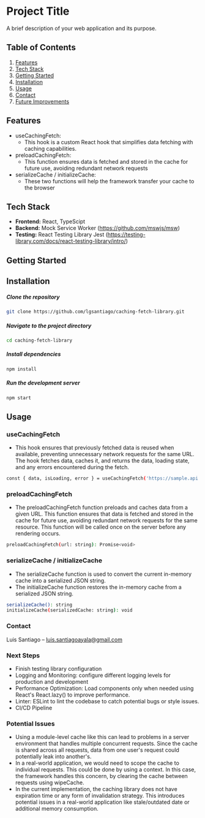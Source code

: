 # Project Title

A brief description of your web application and its purpose.

## Table of Contents

1. [Features](#features)
2. [Tech Stack](#tech-stack)
3. [Getting Started](#getting-started)
4. [Installation](#installation)
5. [Usage](#usage)
6. [Contact](#contact)
7. [Future Improvements](#contact)

## Features

- useCachingFetch:
  - This hook is a custom React hook that simplifies data fetching with caching capabilities.
- preloadCachingFetch:
  - This function ensures data is fetched and stored in the cache for future use, avoiding redundant network requests
- serializeCache / initializeCache:
  - These two functions will help the framework transfer your cache to the browser

## Tech Stack

- **Frontend:** React, TypeScipt
- **Backend:** Mock Service Worker (https://github.com/mswjs/msw)
- **Testing:** React Testing Library Jest (https://testing-library.com/docs/react-testing-library/intro/)

## Getting Started

## Installation

##### Clone the repository

```bash
git clone https://github.com/lgsantiago/caching-fetch-library.git
```

##### Navigate to the project directory

```bash
cd caching-fetch-library
```

##### Install dependencies

```bash
npm install
```

##### Run the development server

```bash
npm start
```

## Usage

### useCachingFetch

- This hook ensures that previously fetched data is reused when available, preventing unnecessary network requests for the same URL. The hook fetches data, caches it, and returns the data, loading state, and any errors encountered during the fetch.

```bash
const { data, isLoading, error } = useCachingFetch('https://sample.api.com/data');
```

### preloadCachingFetch

- The preloadCachingFetch function preloads and caches data from a given URL. This function ensures that data is fetched and stored in the cache for future use, avoiding redundant network requests for the same resource. This function will be called once on the server before any rendering occurs.

```bash
preloadCachingFetch(url: string): Promise<void>
```

### serializeCache / initializeCache

- The serializeCache function is used to convert the current in-memory cache into a serialized JSON string.
- The initializeCache function restores the in-memory cache from a serialized JSON string.

```bash
serializeCache(): string
initializeCache(serializedCache: string): void
```

### Contact

Luis Santiago – luis.santiagoayala@gmail.com

### Next Steps

- Finish testing library configuration
- Logging and Monitoring: configure different logging levels for production and development
- Performance Optimization: Load components only when needed using React's React.lazy() to improve performance.
- Linter: ESLint to lint the codebase to catch potential bugs or style issues.
- CI/CD Pipeline

### Potential Issues

- Using a module-level cache like this can lead to problems in a server environment that handles multiple concurrent requests. Since the cache is shared across all requests, data from one user's request could potentially leak into another's.
- In a real-world application, we would need to scope the cache to individual requests. This could be done by using a context. In this case, the framework handles this concern, by clearing the cache between requests using wipeCache.
- In the current implementation, the caching library does not have expiration time or any form of invalidation strategy. This introduces potential issues in a real-world application like stale/outdated date or additional memory consumption.
